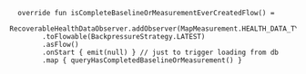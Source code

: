 
      override fun isCompleteBaselineOrMeasurementEverCreatedFlow() =
        RecoverableHealthDataObserver.addObserver(MapMeasurement.HEALTH_DATA_TYPE)
            .toFlowable(BackpressureStrategy.LATEST)
            .asFlow()
            .onStart { emit(null) } // just to trigger loading from db
            .map { queryHasCompletedBaselineOrMeasurement() }
